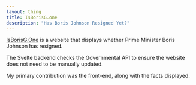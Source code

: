 ```yaml
---
layout: thing
title: IsBorisG.one
description: "Has Boris Johnson Resigned Yet?"
---
```


[IsBorisG.One](https://isborisg.one) is a website that displays whether Prime Minister Boris Johnson has resigned.

The Svelte backend checks the Governmental API to ensure the website does not need to be manually updated.

My primary contribution was the front-end, along with the facts displayed.